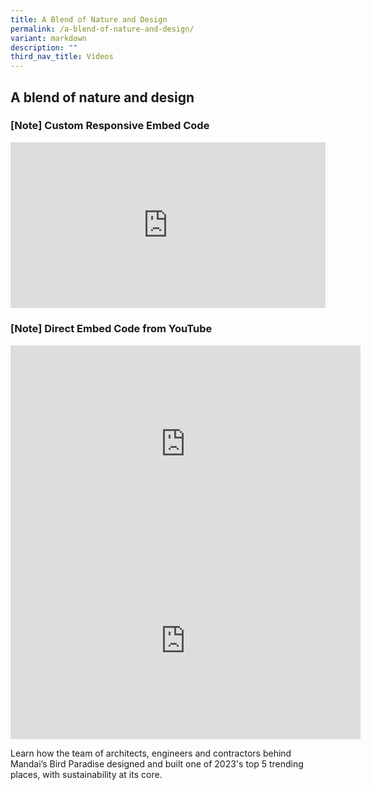 ```yaml
---
title: A Blend of Nature and Design
permalink: /a-blend-of-nature-and-design/
variant: markdown
description: ""
third_nav_title: Videos
---
```

<h2>A blend of nature and design</h2>
<p></p>
<h3><p>[Note] Custom Responsive Embed Code</p></h3>
<div style="position: relative; width: 100%; padding-bottom: 52.66%;">
<iframe allow="accelerometer; autoplay; clipboard-write; encrypted-media; gyroscope; picture-in-picture; web-share" style="position: absolute; width: 100%; height: 100%;" allowfullscreen="true" frameborder="0" src="https://www.youtube.com/embed/FMof57Q3A-M?si=vEB3D3Ir7FkhKlnB&amp;rel=0"></iframe>
</div>
<h3><p>[Note] Direct Embed Code from YouTube</p></h3>
<iframe allowfullscreen="" allow="accelerometer; autoplay; clipboard-write; encrypted-media; gyroscope; picture-in-picture; web-share" frameborder="0" title="YouTube video player" src="https://www.youtube.com/embed/FMof57Q3A-M?si=t8hoax3O3CTJZ3jN" height="315" width="560"></iframe>

<iframe allowfullscreen="" allow="accelerometer; autoplay; clipboard-write; encrypted-media; gyroscope; picture-in-picture; web-share" frameborder="0" title="YouTube video player" src="https://www.youtube.com/embed/A5IWa6jcXsc?si=hpvFW8serdg4oySf" height="315" width="560"></iframe>

<p>Learn how the team of architects, engineers and contractors behind Mandai’s Bird Paradise designed and built one of 2023's top 5 trending places, with sustainability at its core.</p>